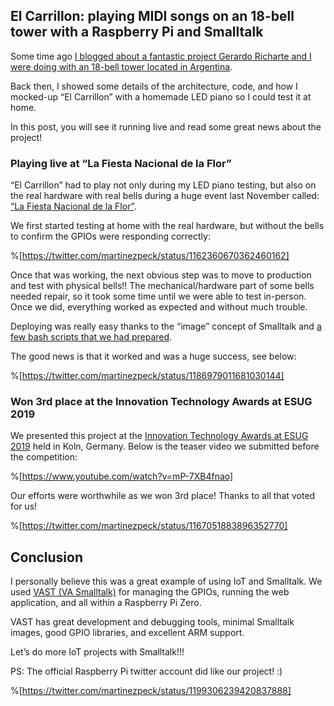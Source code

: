 ## El Carrillon: playing MIDI songs on an 18-bell tower with a Raspberry Pi and Smalltalk

Some time ago [I blogged about a fantastic project Gerardo Richarte and I were doing with an 18-bell tower located in Argentina](https://martinezpeck.hashnode.dev/developing-testing-and-mocking-the-largest-midi-instrument-of-the-world-with-a-raspberry-pi-and-a-diy-leds-piano-cjz98b31t001vpks1g3nulugc).

Back then, I showed some details of the architecture, code, and how I mocked-up “El Carrillon” with a homemade LED piano so I could test it at home.

In this post, you will see it running live and read some great news about the project!

### Playing live at “La Fiesta Nacional de la Flor”

“El Carrillon” had to play not only during my LED piano testing, but also on the real hardware with real bells during a huge event last November called: [“La Fiesta Nacional de la Flor”](http://www.fiestadelaflor.org.ar/web/).

We first started testing at home with the real hardware, but without the bells to confirm the GPIOs were responding correctly:

%[https://twitter.com/martinezpeck/status/1162360670362460162]

Once that was working, the next obvious step was to move to production and test with physical bells!! The mechanical/hardware part of some bells needed repair, so it took some time until we were able to test in-person. Once we did, everything worked as expected and without much trouble.

Deploying was really easy thanks to the “image” concept of Smalltalk and [a few bash scripts that we had prepared](https://github.com/gerasdf/carrillon/tree/master/scripts).

The good news is that it worked and was a huge success, see below:

%[https://twitter.com/martinezpeck/status/1186979011681030144]

### Won 3rd place at the Innovation Technology Awards at ESUG 2019

We presented this project at the [Innovation Technology Awards at ESUG 2019](https://esug.github.io/2019-Conference/awardsSubmissions.html) held in Koln, Germany. Below is the teaser video we submitted before the competition:

%[https://www.youtube.com/watch?v=mP-7XB4fnao]

Our efforts were worthwhile as we won 3rd place! Thanks to all that voted for us!

%[https://twitter.com/martinezpeck/status/1167051883896352770]

## Conclusion

I personally believe this was a great example of using IoT and Smalltalk. We used [VAST (VA Smalltalk)](https://www.instantiations.com/products/vasmalltalk/) for managing the GPIOs, running the web application, and all within a Raspberry Pi Zero.

VAST has great development and debugging tools, minimal Smalltalk images, good GPIO libraries, and excellent ARM support.

Let’s do more IoT projects with Smalltalk!!!

PS: The official Raspberry Pi twitter account did like our project! :)

%[https://twitter.com/martinezpeck/status/1199306239420837888]

